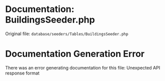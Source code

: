 # Documentation: BuildingsSeeder.php

Original file: `database/seeders/Tables/BuildingsSeeder.php`

# Documentation Generation Error

There was an error generating documentation for this file: Unexpected API response format